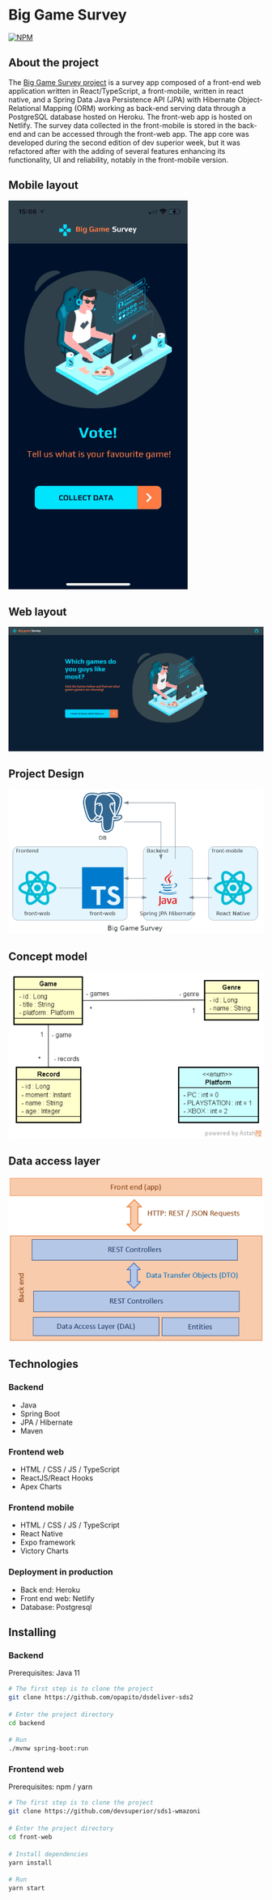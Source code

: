 # Big Game Survey

[![NPM](https://img.shields.io/npm/l/react)](https://github.com/opapito/dspesquisa/blob/master/LICENSE)

## About the project

The [Big Game Survey project](https://sds1-opapito.netlify.app/ "Big Game Survey") is a  survey app composed of a front-end web application written in React/TypeScript, a front-mobile, written in react native, and a Spring Data Java Persistence API (JPA) with Hibernate Object-Relational Mapping (ORM) working as back-end serving data through a PostgreSQL database hosted on Heroku. The front-web app is hosted on Netlify. The survey data collected in the front-mobile is stored in the back-end and can be accessed through the front-web app. The app core was developed during the second edition of dev superior week, but it was refactored after with the adding of several features enhancing its functionality, UI and reliability, notably in the front-mobile version.

## Mobile layout

![alt text](img/biggamesurvey.gif "Title Text")

## Web layout

![Web 1](img/biggamesurveywebVIEW.gif)

## Project Design

![Project Design](img/biggamesurveyPS.png)

## Concept model

![Concept model](img/biggamesurveyCM.png)

## Data access layer

![Data access layer](img/biggamesurveyDAL.png)

## Technologies

### Backend

- Java
- Spring Boot
- JPA / Hibernate
- Maven

### Frontend web

- HTML / CSS / JS / TypeScript
- ReactJS/React Hooks
- Apex Charts

### Frontend mobile

- HTML / CSS / JS / TypeScript
- React Native
- Expo framework
- Victory Charts


### Deployment in production

- Back end: Heroku
- Front end web: Netlify
- Database: Postgresql

## Installing

### Backend

Prerequisites: Java 11

```bash
# The first step is to clone the project
git clone https://github.com/opapito/dsdeliver-sds2

# Enter the project directory
cd backend

# Run
./mvnw spring-boot:run
```

### Frontend web

Prerequisites: npm / yarn

```bash
# The first step is to clone the project
git clone https://github.com/devsuperior/sds1-wmazoni

# Enter the project directory
cd front-web

# Install dependencies
yarn install

# Run
yarn start
```
